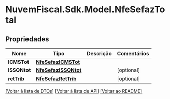# NuvemFiscal.Sdk.Model.NfeSefazTotal

## Propriedades

Nome | Tipo | Descrição | Comentários
------------ | ------------- | ------------- | -------------
**ICMSTot** | [**NfeSefazICMSTot**](NfeSefazICMSTot.md) |  | 
**ISSQNtot** | [**NfeSefazISSQNtot**](NfeSefazISSQNtot.md) |  | [optional] 
**retTrib** | [**NfeSefazRetTrib**](NfeSefazRetTrib.md) |  | [optional] 

[[Voltar à lista de DTOs]](../README.md#documentation-for-models) [[Voltar à lista de API]](../README.md#documentation-for-api-endpoints) [[Voltar ao README]](../README.md)

